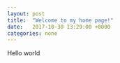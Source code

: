 ```yaml
---
layout: post
title:  "Welcome to my home page!"
date:   2017-10-30 13:29:00 +0000
categories: none
---
```


Hello world